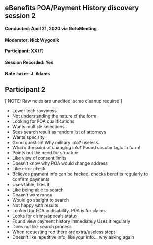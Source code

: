 ## eBenefits POA/Payment History discovery session 2
#### Conducted: April 21, 2020 via GoToMeeting
#### Moderator: Nick Wygonik
#### Participant: XX (F)
#### Session Recorded: Yes
#### Note-taker: J. Adams
## Participant 2

[ NOTE: Raw notes are unedited; some cleanup required ]

- Lower tech savviness
- Not understanding the nature of the form
- Looking for POA qualifications
- Wants multiple selections
- Sees search result as random list of attorneys
- Wants specialty
- Good question! Why military info? useless…
- What’s the point of changing info? Found circular logic in form!
- Points out the need for structure
- Like view of consent limits
- Doesn’t know why POA would change address
- Like error check
- Believes payment info can be hacked, checks benefits regularly to confirm payments
- Uses table, likes it
- Like being able to search
- Doesn’t want range
- Would go straight to search
- Not happy with results
- Looked for POA in disability. POA is for claims
- Looks for claims/appeals status
- Found view payment history immediately Uses it regularly
- Does not like search process
- When requesting rep there are extra/useless steps
- Doesn’t like repetitive info, like your info… why asking again
